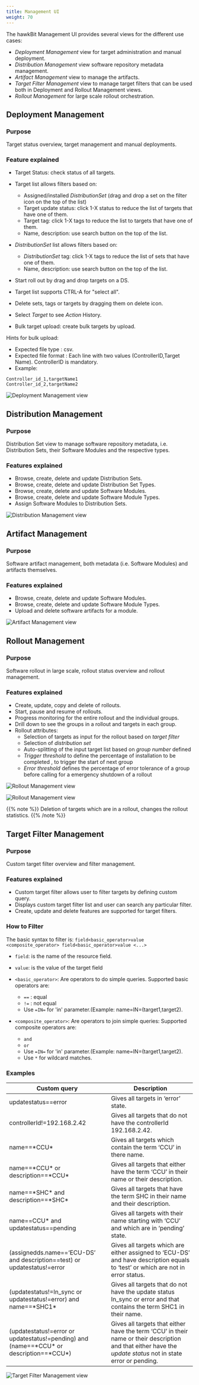 ```yaml
---
title: Management UI
weight: 70
---
```


The hawkBit Management UI provides several views for the different use cases:

- _Deployment Management_ view for target administration and manual deployment.
- _Distribution Management_ view software repository metadata management.
- _Artifact Management_ view to manage the artifacts.
- _Target Filter Management_ view to manage target filters that can be used both in Deployment and Rollout Management views.
- _Rollout Management_ for large scale rollout orchestration.

## Deployment Management

### Purpose

Target status overview, target management and manual deployments.

### Feature explained
- Target Status: check status of all targets.
- Target list allows filters based on:
  - Assigned/installed _DistributionSet_ (drag and drop a set on the filter icon on the top of the list)
  - Target update status: click 1-X status to reduce the list of targets that have one of them.
  - Target tag: click 1-X tags to reduce the list to targets that have one of them.
  - Name, description: use search button on the top of the list.

- _DistributionSet_ list allows filters based on:
  - _DistributionSet_ tag: click 1-X tags to reduce the list of sets that have one of them.
  - Name, description: use search button on the top of the list.

- Start roll out by drag and drop targets on a DS.
- Target list supports CTRL-A for "select all".
- Delete sets, tags or targets by dragging them on delete icon.
- Select _Target_ to see _Action_ History.
- Bulk target upload: create bulk targets by upload.


Hints for bulk upload:
- Expected file type : csv.
- Expected file format : Each line with two values (ControllerID,Target Name). ControllerID is mandatory.
- Example:
```
Controller_id_1,targetName1
Controller_id_2,targetName2
```

![Deployment Management view](../images/ui/deployment_mgmt.png)

## Distribution Management

### Purpose

Distribution Set view to manage software repository metadata, i.e. Distribution Sets, their Software Modules and the respective types.

### Features explained
- Browse, create, delete and update Distribution Sets.
- Browse, create, delete and update Distribution Set Types.
- Browse, create, delete and update Software Modules.
- Browse, create, delete and update Software Module Types.
- Assign Software Modules to Distribution Sets.

![Distribution Management view](../images/ui/distribution_mgmt.png)

## Artifact Management

### Purpose
Software artifact management, both metadata (i.e. Software Modules) and artifacts themselves.

### Features explained
- Browse, create, delete and update Software Modules.
- Browse, create, delete and update Software Module Types.
- Upload and delete software artifacts for a module.

![Artifact Management view](../images/ui/artifact_mgmt.png)

## Rollout Management

### Purpose
Software rollout in large scale, rollout status overview and rollout management.

### Features explained
- Create, update, copy and delete of rollouts.
- Start, pause and resume of rollouts.
- Progress monitoring for the entire rollout and the individual groups.
- Drill down to see the groups in a rollout and targets in each group.
- Rollout attributes:
  - Selection of targets as input for the rollout based on _target filter_
  - Selection of _distribution set_
  - Auto-splitting of the input target list based on _group number_ defined
  - _Trigger threshold_ to define the percentage of installation to be completed , to trigger the start of next group
  - _Error threshold_ defines the percentage of error tolerance of a group before calling for a emergency shutdown of a rollout

![Rollout Management view](../images/ui/rollout_mgmt.png)

![Rollout Management view](../images/ui/rollout_groups.png)

{{% note %}}
Deletion of targets which are in a rollout, changes the rollout statistics.
{{% /note %}}

## Target Filter Management

### Purpose
Custom target filter overview and filter management.

### Features explained
- Custom target filter allows user to filter targets by defining custom query.
- Displays custom target filter list and user can search any particular filter.
- Create, update and delete features are supported for target filters.

### How to Filter
The basic syntax to filter is: `field<basic_operator>value <composite_operator> field<basic_operator>value <...>`
- `field`: is the name of the resource field.
- `value`: is the value of the target field
- `<basic_operator>`: Are operators to do simple queries. Supported basic operators are:
  - `==` : equal
  - `!=` : not equal
  - Use `=IN=` for 'in' parameter.(Example: name=IN=(target1,target2).

- `<composite_operator>`: Are operators to join simple queries: Supported composite operators are:
  - `and`
  - `or`
  - Use `=IN=` for 'in' parameter.(Example: name=IN=(target1,target2).
  - Use `*` for wildcard matches.

### Examples

Custom query                                                                               | Description
------------------------------------------------------------------------------------------ | -----------------------------------------------------------------------------------------------------------------------------------------------------
updatestatus==error                                                                        | Gives all targets in ‘error’ state.
controllerId!=192.168.2.42                                                                 | Gives all targets that do not have the controllerId 192.168.2.42.
name==\*CCU\*                                                                              | Gives all targets which contain the term ‘CCU’ in there name.
name==\*CCU\* or description==\*CCU\*                                                      | Gives all targets that either have the term ‘CCU’ in their name or their description.
name==\*SHC\* and description==\*SHC\*                                                     | Gives all targets that have the term SHC in their name and their description.
name==CCU* and updatestatus==pending                                                       | Gives all targets with their name starting with ‘CCU’ and which are in ‘pending’ state.
(assignedds.name==‘ECU-DS’ and description==test) or updatestatus!=error                   | Gives all targets which are either assigned to ‘ECU-DS’ and have description equals to ‘test’ or which are not in error status.
(updatestatus!=In\_sync or updatestatus!=error) and name==\*SHC1\*                         | Gives all targets that do not have the update status In\_sync or error and that contains the term SHC1 in their name.
(updatestatus!=error or updatestatus!=pending) and (name==\*CCU\* or description==\*CCU\*) | Gives all targets that either have the term ‘CCU’ in their name or their description and that either have the _update status_ not in state error or pending.

![Target Filter Management view](../images/ui/target_filter.png)
